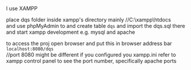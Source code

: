 I use XAMPP

place dqs folder inside xampp's directory mainly
//C:\xampp\htdocs\
and use phpMyAdmin to and create table `dqs` and import the dqs.sql there
and start xampp development e.g. mysql and apache

to access the proj open browser and put this in browser address bar
`localhost:8080/dqs`  
//port 8080 might be different if you configured you xampp.ini
refer to xampp control panel to see the port number, specifically apache ports
